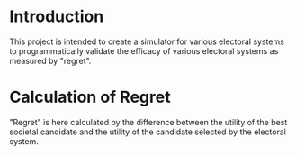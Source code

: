 # Introduction

This project is intended to create a simulator for various electoral systems to programmatically validate the efficacy
of various electoral systems as measured by "regret".

# Calculation of Regret

"Regret" is here calculated by the difference between the utility of the best societal candidate and the utility of the
candidate selected by the electoral system.